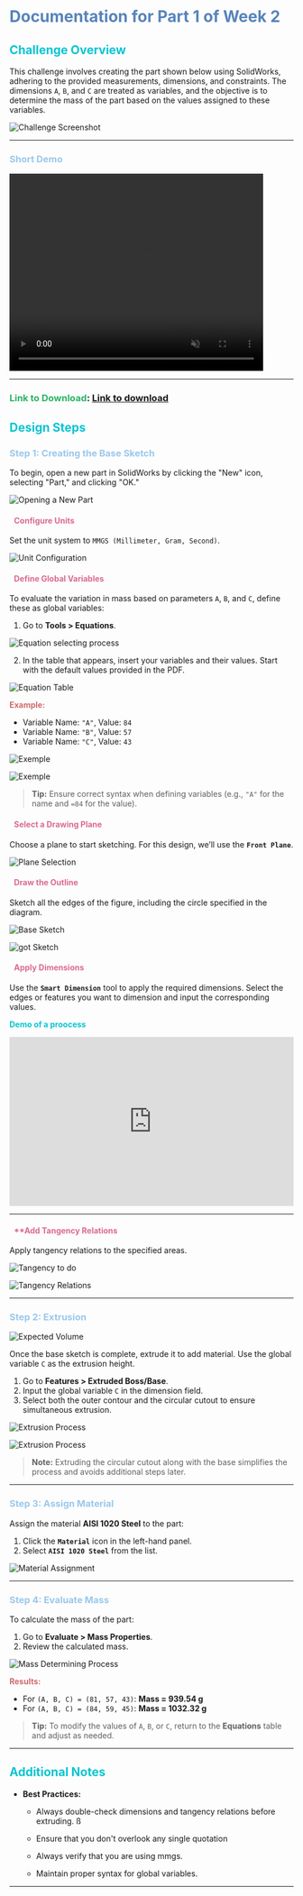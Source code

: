 ﻿# <span style="color: #5784BA;">**Documentation for Part 1 of Week 2**</span>


## <span style="color: #08C5D1;">**Challenge Overview**</span>

This challenge involves creating the part shown below using SolidWorks, adhering to the provided measurements, dimensions, and constraints. The dimensions `A`, `B`, and `C` are treated as variables, and the objective is to determine the mass of the part based on the values assigned to these variables.

![Challenge Screenshot](/images/mechanic_images/week2/label.png)

---

### <span style="color: #9AC8EB;">**Short Demo**</span>

<video width="450" height="350" controls autoplay muted>
  <source src="/videos/mechanic_videos/week2/piece_demo.mp4" type="video/mp4">
  Votre navigateur ne supporte pas la balise vidéo.
</video>

---

### <span style="color: #28B463;">**Link to Download**</span>: [Link to download](/pieces/week_2_pieces.zip)

## <span style="color: #08C5D1;">**Design Steps**</span>

### <span style="color: #9AC8EB;">**Step 1: Creating the Base Sketch**</span>

To begin, open a new part in SolidWorks by clicking the "New" icon, selecting "Part," and clicking "OK."

![Opening a New Part](/images/mechanic_images/week2/ouverture_piece.png) 

#### <span style="color: #DB6A8F; padding-left: 8px;">**Configure Units**</span>
Set the unit system to `MMGS (Millimeter, Gram, Second)`.

![Unit Configuration](/images/mechanic_images/week2/mmgs_setting.png)

#### <span style="color: #DB6A8F; padding-left: 8px;">**Define Global Variables**</span>
To evaluate the variation in mass based on parameters `A`, `B`, and `C`, define these as global variables:
1. Go to **Tools > Equations**.

![Equation selecting process](/images/mechanic_images/week2/equation_selecting_process.png)

2. In the table that appears, insert your variables and their values. Start with the default values provided in the PDF.

![Equation Table](/images/mechanic_images/week2/globale_variable_setting.png)

<span style="color: #CE6A6B;">**Example:**</span>
- Variable Name: `"A"`, Value: `84`
- Variable Name: `"B"`, Value: `57`
- Variable Name: `"C"`, Value: `43`

![Exemple](/images/mechanic_images/week2/default_values_of_variables.png)

![Exemple](/images/mechanic_images/week2/globale_variables.png)

> **Tip:** Ensure correct syntax when defining variables (e.g., `"A"` for the name and `=84` for the value).

####  <span style="color: #DB6A8F; padding-left: 8px;">**Select a Drawing Plane**</span>
Choose a plane to start sketching. For this design, we’ll use the **`Front Plane`**.

![Plane Selection](/images/mechanic_images/week2/plan_selection.png)

#### <span style="color: #DB6A8F; padding-left: 8px;"> **Draw the Outline**</span>
Sketch all the edges of the figure, including the circle specified in the diagram.

![Base Sketch](/images/mechanic_images/week2/esquisse_2D.png)

![got Sketch](/images/mechanic_images/week2/essaie_de_design.png)

#### <span style="color: #DB6A8F; padding-left: 8px;">**Apply Dimensions**</span>
Use the **`Smart Dimension`** tool to apply the required dimensions. Select the edges or features you want to dimension and input the corresponding values.

<span style="color: #08C5D1;">**Demo of a proocess**</span>

<iframe src="https://player.vimeo.com/video/1094296429?h=81ba851189&amp;badge=0&amp;autopause=0&amp;player_id=0&amp;app_id=58479" frameborder="0" allow="autoplay; fullscreen; picture-in-picture; clipboard-write; encrypted-media; web-share" style="width:100%;height:300px;" title="cotations_part_1"></iframe>

---

#### <span style="color: #DB6A8F; padding-left: 8px;">****Add Tangency Relations**</span>
Apply tangency relations to the specified areas.


![Tangency to do](/images/mechanic_images/week2/tangeante_to_apply.png)

![Tangency Relations](/images/mechanic_images/week2/application_de_la_relation_de_tangeante.png)

---


### <span style="color: #9AC8EB;">**Step 2: Extrusion**</span>

![Expected Volume](/images/mechanic_images/week2/cotation_height_C_to_do.png)

Once the base sketch is complete, extrude it to add material. Use the global variable `C` as the extrusion height.
1. Go to **Features > Extruded Boss/Base**.
2. Input the global variable `C` in the dimension field.
3. Select both the outer contour and the circular cutout to ensure simultaneous extrusion.

![Extrusion Process](/images/mechanic_images/week2/extrusion_desquisse.png)

![Extrusion Process](/images/mechanic_images/week2/extrusion_2.png)

> **Note:** Extruding the circular cutout along with the base simplifies the process and avoids additional steps later.

---

### <span style="color: #9AC8EB;">**Step 3: Assign Material**</span>

Assign the material **AISI 1020 Steel** to the part:
1. Click the **`Material`** icon in the left-hand panel.
2. Select **`AISI 1020 Steel`** from the list.

![Material Assignment](/images/mechanic_images/week2/application_materiel.png)

---

### <span style="color: #9AC8EB;">**Step 4: Evaluate Mass**</span>

To calculate the mass of the part:
1. Go to **Evaluate > Mass Properties**.
2. Review the calculated mass.

![Mass Determining Process](/images/mechanic_images/week2/mass_property.png)

<span style="color: #CE6A6B;">**Results:**</span>
- For `(A, B, C) = (81, 57, 43)`: **Mass = 939.54 g**
- For `(A, B, C) = (84, 59, 45)`: **Mass = 1032.32 g**


> **Tip:** To modify the values of `A`, `B`, or `C`, return to the **Equations** table and adjust as needed.

---

## <span style="color: #08C5D1;">**Additional Notes**</span>

- **Best Practices:**
  - Always double-check dimensions and tangency relations before extruding.
ß
  - Ensure that you don't overlook any single quotation
  
  - Always verify that you are using mmgs.

  - Maintain proper syntax for global variables.

---
